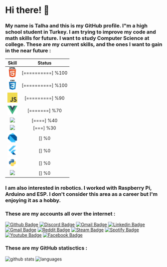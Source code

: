 # Hi there! 👋

### My name is Talha and this is my GitHub profile. I"m a high school student in Turkey. I am trying to improve my code and math skills for future. I want to study Computer Science at college. These are my current skills, and the ones I want to gain in the near future :

| Skill | Status |
| :-:   | :-: | 
| <img height="32" src="https://raw.githubusercontent.com/github/explore/80688e429a7d4ef2fca1e82350fe8e3517d3494d/topics/html/html.png"> | [==========] %100 |
| <img height="32" src="https://raw.githubusercontent.com/github/explore/80688e429a7d4ef2fca1e82350fe8e3517d3494d/topics/css/css.png"> | [==========] %100 |
| <img height="32" src="https://raw.githubusercontent.com/github/explore/80688e429a7d4ef2fca1e82350fe8e3517d3494d/topics/javascript/javascript.png"> | [=========] %90 |
| <img height="32" src="https://raw.githubusercontent.com/github/explore/80688e429a7d4ef2fca1e82350fe8e3517d3494d/topics/vue/vue.png"> | [=======] %70 |
| <img height="32" src="https://upload.wikimedia.org/wikipedia/commons/thumb/a/ae/Nuxt_logo.svg/32px-Nuxt_logo.svg.png" /> | [====] %40 |
| <img height="32" src="https://upload.wikimedia.org/wikipedia/commons/thumb/0/05/Go_Logo_Blue.svg/32px-Go_Logo_Blue.svg.png" /> | [===] %30 |
| <img height="32" src="https://raw.githubusercontent.com/github/explore/80688e429a7d4ef2fca1e82350fe8e3517d3494d/topics/dart/dart.png"> | [] %0 |
| <img height="32" src="https://raw.githubusercontent.com/github/explore/80688e429a7d4ef2fca1e82350fe8e3517d3494d/topics/flutter/flutter.png"> | [] %0 |
| <img height="32" src="https://raw.githubusercontent.com/github/explore/80688e429a7d4ef2fca1e82350fe8e3517d3494d/topics/python/python.png"> | [] %0 |
| <img height="32" src="https://upload.wikimedia.org/wikipedia/commons/thumb/3/32/OpenCV_Logo_with_text_svg_version.svg/32px-OpenCV_Logo_with_text_svg_version.svg.png"> | [] %0 |

### I am also interested in robotics. I worked with Raspberry Pi, Arduino and ESP. I don't consider this area as a career but I'm enjoying it as a hobby.

### These are my accounts all over the internet : 


[![Github Badge](https://img.shields.io/badge/TalhaK15-grey?logo=GitHub)](https://github.com/TalhaK15)
[![Discord Badge](https://img.shields.io/badge/raistlin%238436-7289DA?logo=Discord&logoColor=white)]()
[![Gmail Badge](https://img.shields.io/badge/talhafb1223@gmail.com-c14438?logo=Gmail&logoColor=white)](mailto:talhafb1223@gmail.com)
[![Linkedin Badge](https://img.shields.io/badge/Talha%20Karasu-blue?logo=Linkedin)](https://www.linkedin.com/in/talha-karasu-62b22114a/)
[![Gmail Badge](https://img.shields.io/badge/talha@kararsu.xyz-c14438?logo=Gmail&logoColor=white)](mailto:talha@karasu.xyz)
[![Reddit Badge](https://img.shields.io/badge/VladRyuzuka-ff4500?logo=Reddit&logoColor=white)](https://github.com/TalhaK15)
[![Steam Badge](https://img.shields.io/badge/Raistlin-113A70?logo=Steam&logoColor=white)](https://github.com/TalhaK15)
[![Spotify Badge](https://img.shields.io/badge/Raistlin-1ED760?logo=Spotify&logoColor=white)](https://open.spotify.com/user/up1ar3qi6wyf0kft0odfr9in7)
[![Youtube Badge](https://img.shields.io/badge/Talha-ff0000?logo=Youtube)](https://www.youtube.com/channel/UC6rsOQgbEGqpBu539xGKUXQ)
[![Facebook Badge](https://img.shields.io/badge/Talha-4267b2?logo=Facebook&logoColor=white)](https://www.facebook.com/profile.php?id=100011297020699)

### These are my GitHub statisctics : 

![github stats](https://github-readme-stats.vercel.app/api?username=talhak15&line_height=40&count_commits=true&count_private=true&show_icons=true&theme=cobalt)
![languages](https://github-readme-stats.vercel.app/api/top-langs/?username=talhak15&show_icons=true&theme=cobalt)
